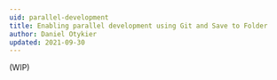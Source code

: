 ```yaml
---
uid: parallel-development
title: Enabling parallel development using Git and Save to Folder
author: Daniel Otykier
updated: 2021-09-30
---
```


(WIP)